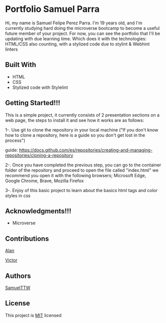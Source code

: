 # Portfolio Samuel Parra
Hi, my name is Samuel Felipe Perez Parra. I'm 19 years old, and I'm currently studying hard doing the microverse bootcamp to become a useful future member of your project. For now, you can see the portfolio that I'll be updating with due learning time. Which does it with the technologies: HTML/CSS also counting, with a stylized code due to stylint & Webhint linters

## Built With
<ul>
 <li>HTML</li>
 <li>CSS</li>
 <li>Stylized code with Stylelint</li>
</ul>

## Getting Started!!!
This is a simple project, it currently consists of 2 presentation sections on a web page, the steps to install it and see how it works are as follows:


1-. Use git to clone the repository in your local machine ("If you don't know how to clone a repository, here is a guide so you don't get lost in the process")

guide: https://docs.github.com/es/repositories/creating-and-managing-repositories/cloning-a-repository

2-. Once you have completed the previous step, you can go to the container folder of the repository and proceed to open the file called "index.html" we recommend you open it with the following browsers; Microsoft Edge, Google Chrome, Brave, Mozilla Firefox

3-. Enjoy of this basic project to learn about the basics html tags and color styles in css


## Acknowledgments!!!
<ul>
  <li>Microverse</li>
</ul>

## Contributions

<a href="https://github.com/alanluqman">Alan</a>

<a href="https://github.com/Victor752-byte">Victor</a>

## Authors
 
<a href="https://github.com/SamuelTTW">SamuelTTW</a>

## License

This project is <a href="https://github.com/SamuelTTW/Hello-Microverse-Project/blob/Samuel-Branch/MIT.md">MIT</a> licensed
